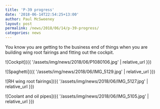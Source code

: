 ```yaml
---
title: 'P-39 progress'
date: '2018-06-14T22:54:25+13:00'
author: Paul McSweeney
layout: post
permalink: /news/2018/06/14/p-39-progress/
categories: news
---
```


You know you are getting to the business end of things when you are building wing root fairings and fitting out the cockpit.

![Cockpit]({{ '/assets/img/news/2018/06/P1080106.jpg' | relative_url }})

![Spaghetti]({{ '/assets/img/news/2018/06/IMG_5129.jpg' | relative_url }})

![RH wing root fairings]({{ '/assets/img/news/2018/06/IMG_5127.jpg' | relative_url }})

![Coolant and oil pipes]({{ '/assets/img/news/2018/06/IMG_5105.jpg' | relative_url }})
